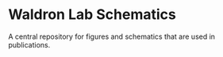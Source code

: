 # Waldron Lab Schematics

A central repository for figures and schematics that are used in
publications.


